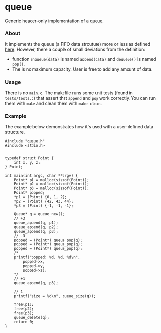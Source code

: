 # queue
Generic header-only implementation of a queue.

### About
It implements the queue (a FIFO data strcuture) more or less as defined [here](https://isaaccomputerscience.org/concepts/dsa_datastruct_queue?examBoard=all&stage=all). However, there a couple of small deviations from the definition:
* function `enqueue(data)` is named `append(data)` and `dequeue()` is named `pop()`.
* The is no maximum capacity. User is free to add any amount of data.

### Usage
There is no `main.c`. The makefile runs some unit tests (found in `tests/tests.c`) that assert that `append` and `pop` work correctly. You can run them with `make` and clean them with `make clean`.

### Example
The example below demonstrates how it's used with a user-defined data structure.

```
#include "queue.h"
#include <stdio.h>


typedef struct Point {
    int x, y, z;
} Point;

int main(int argc, char **argv) {
    Point* p1 = malloc(sizeof(Point));
    Point* p2 = malloc(sizeof(Point));
    Point* p3 = malloc(sizeof(Point));
    Point* popped;
    *p1 = (Point) {0, 1, 2};
    *p2 = (Point) {42, 43, 44};
    *p3 = (Point) {-1, -1, -1};

    Queue* q = queue_new();
    // +3
    queue_append(q, p1);
    queue_append(q, p2);
    queue_append(q, p3);
    // -3
    popped = (Point*) queue_pop(q);
    popped = (Point*) queue_pop(q);
    popped = (Point*) queue_pop(q);
    /*
    printf("popped: %d, %d, %d\n",
        popped->x,
        popped->y,
        popped->z);
    */
    // +1
    queue_append(q, p3);

    // 1
    printf("size = %d\n", queue_size(q));

    free(p1);
    free(p2);
    free(p3);
    queue_delete(q);
    return 0;
}
```
